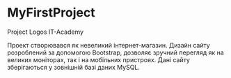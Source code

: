 # MyFirstProject
Project Logos IT-Academy

Проект створювався як невеликий інтернет-магазин.
Дизайн сайту розроблений за допомогою Bootstrap, дозволяє зручний перегляд як на великих моніторах, так і на мобільних пристроях.
Дані сайту зберігаються у зовнішній базі даних MySQL.




